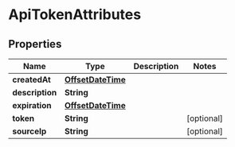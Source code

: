 # ApiTokenAttributes

## Properties
Name | Type | Description | Notes
------------ | ------------- | ------------- | -------------
**createdAt** | [**OffsetDateTime**](OffsetDateTime.md) |  | 
**description** | **String** |  | 
**expiration** | [**OffsetDateTime**](OffsetDateTime.md) |  | 
**token** | **String** |  |  [optional]
**sourceIp** | **String** |  |  [optional]

